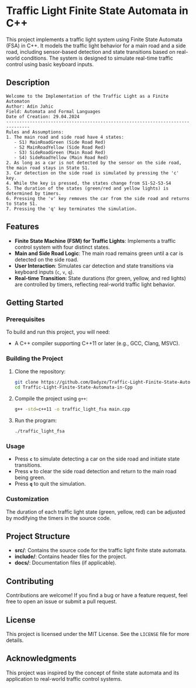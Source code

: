 
# Traffic Light Finite State Automata in C++

This project implements a traffic light system using Finite State Automata (FSA) in C++. It models the traffic light behavior for a main road and a side road, including sensor-based detection and state transitions based on real-world conditions. The system is designed to simulate real-time traffic control using basic keyboard inputs.

## Description

```
Welcome to the Implementation of the Traffic Light as a Finite Automaton  
Author: Adin Jahic  
Field: Automata and Formal Languages  
Date of Creation: 29.04.2024  
-------------------------------------------------------------------------------
Rules and Assumptions:
1. The main road and side road have 4 states:
   - S1) MainRoadGreen (Side Road Red)
   - S2 MainRoadYellow (Side Road Red)
   - S3) SideRoadGreen (Main Road Red)
   - S4) SideRoadYellow (Main Road Red)
2. As long as a car is not detected by the sensor on the side road, the main road stays in State S1.
3. Car detection on the side road is simulated by pressing the 'c' key.
4. While the key is pressed, the states change from S1-S2-S3-S4
5. The duration of the states (green/red and yellow lights) is determined by timers.
6. Pressing the 'v' key removes the car from the side road and returns to State S1.
7. Pressing the 'q' key terminates the simulation.

```

## Features

- **Finite State Machine (FSM) for Traffic Lights**: Implements a traffic control system with four distinct states.
- **Main and Side Road Logic**: The main road remains green until a car is detected on the side road.
- **User Interaction**: Simulates car detection and state transitions via keyboard inputs (`c`, `v`, `q`).
- **Real-time Transition**: State durations (for green, yellow, and red lights) are controlled by timers, reflecting real-world traffic light behavior.

## Getting Started

### Prerequisites

To build and run this project, you will need:

- A C++ compiler supporting C++11 or later (e.g., GCC, Clang, MSVC).

### Building the Project

1. Clone the repository:
   ```bash
   git clone https://github.com/Dadyze/Traffic-Light-Finite-State-Automata-in-Cpp.git
   cd Traffic-Light-Finite-State-Automata-in-Cpp
   ```

2. Compile the project using `g++`:
   ```bash
   g++ -std=c++11 -o traffic_light_fsa main.cpp
   ```

3. Run the program:
   ```bash
   ./traffic_light_fsa
   ```

### Usage

- Press **`c`** to simulate detecting a car on the side road and initiate state transitions.
- Press **`v`** to clear the side road detection and return to the main road being green.
- Press **`q`** to quit the simulation.

### Customization

The duration of each traffic light state (green, yellow, red) can be adjusted by modifying the timers in the source code.

## Project Structure

- **src/**: Contains the source code for the traffic light finite state automata.
- **include/**: Contains header files for the project.
- **docs/**: Documentation files (if applicable).

## Contributing

Contributions are welcome! If you find a bug or have a feature request, feel free to open an issue or submit a pull request.

## License

This project is licensed under the MIT License. See the `LICENSE` file for more details.

## Acknowledgments

This project was inspired by the concept of finite state automata and its application to real-world traffic control systems.

